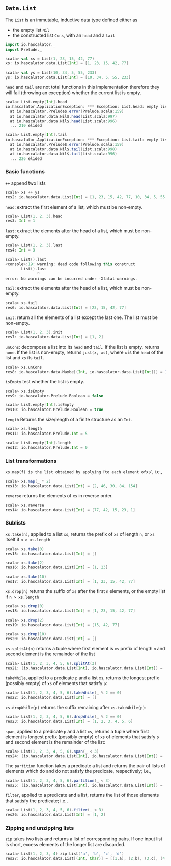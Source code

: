 ## `Data.List`

The `List` is an immutable, inductive data type defined either as 
  
  * the empty list `Nil`
  * the constructed list `Cons`, with an `head` and a `tail`
  
```scala
import io.hascalator._
import Prelude._
```

```scala
scala> val xs = List(1, 23, 15, 42, 77)
xs: io.hascalator.data.List[Int] = [1, 23, 15, 42, 77]

scala> val ys = List(10, 34, 5, 55, 233)
ys: io.hascalator.data.List[Int] = [10, 34, 5, 55, 233]
```
 
`head` and `tail` are not total functions in this implementation therefore they will fail (throwing an exception) whether the current list is empty.

```scala
scala> List.empty[Int].head
io.hascalator.ApplicationException: *** Exception: List.head: empty list
  at io.hascalator.Prelude$.error(Prelude.scala:159)
  at io.hascalator.data.Nil$.head(List.scala:997)
  at io.hascalator.data.Nil$.head(List.scala:996)
  ... 210 elided
```

```scala
scala> List.empty[Int].tail
io.hascalator.ApplicationException: *** Exception: List.tail: empty list
  at io.hascalator.Prelude$.error(Prelude.scala:159)
  at io.hascalator.data.Nil$.tail(List.scala:998)
  at io.hascalator.data.Nil$.tail(List.scala:996)
  ... 226 elided
```
### Basic functions

`++` append two lists

```scala
scala> xs ++ ys
res2: io.hascalator.data.List[Int] = [1, 23, 15, 42, 77, 10, 34, 5, 55, 233]
```

`head`: extract the first element of a list, which must be non-empty.
 
```scala
scala> List(1, 2, 3).head
res3: Int = 1
```

`last`: extract the elements after the head of a list, which must be non-empty.

```scala
scala> List(1, 2, 3).last
res4: Int = 3
```

```scala
scala> List().last
<console>:19: warning: dead code following this construct
       List().last
              ^
error: No warnings can be incurred under -Xfatal-warnings.
```

`tail`: extract the elements after the head of a list, which must be non-empty.

```scala
scala> xs.tail
res6: io.hascalator.data.List[Int] = [23, 15, 42, 77]
```

`init`: return all the elements of a list except the last one. The list must be non-empty.

```scala
scala> List(1, 2, 3).init
res7: io.hascalator.data.List[Int] = [1, 2]
```

`unCons`: decompose a list into its `head` and `tail`. If the list is empty, returns `none`. 
If the list is non-empty, returns `just(x, xs)`, where `x` is the `head` of the list and `xs` its `tail`.

```scala
scala> xs.unCons
res8: io.hascalator.data.Maybe[(Int, io.hascalator.data.List[Int])] = Just((1,[23, 15, 42, 77]))
```

`isEmpty` test whether the list is empty. 

```scala
scala> xs.isEmpty
res9: io.hascalator.Prelude.Boolean = false

scala> List.empty[Int].isEmpty
res10: io.hascalator.Prelude.Boolean = true
```
`length` Returns the size/length of a finite structure as an `Int`.

```scala
scala> xs.length
res11: io.hascalator.Prelude.Int = 5

scala> List.empty[Int].length
res12: io.hascalator.Prelude.Int = 0
```

### List transformations

`xs.map(f) is the list obtained by applying `f` to each element of `xs`, i.e.,

```scala
scala> xs.map(_ * 2)
res13: io.hascalator.data.List[Int] = [2, 46, 30, 84, 154]
```

`reverse` returns the elements of `xs` in reverse order. 

```scala
scala> xs.reverse
res14: io.hascalator.data.List[Int] = [77, 42, 15, 23, 1]
```

### Sublists

`xs.take(n)`, applied to a list `xs`, returns the prefix of `xs` of length `n`, or `xs` itself if `n > xs.length`

```scala
scala> xs.take(0)
res15: io.hascalator.data.List[Int] = []

scala> xs.take(2)
res16: io.hascalator.data.List[Int] = [1, 23]

scala> xs.take(10)
res17: io.hascalator.data.List[Int] = [1, 23, 15, 42, 77]
```

`xs.drop(n)` returns the suffix of `xs` after the first `n` elements, or the empty list if `n > xs.length`

```scala
scala> xs.drop(0)
res18: io.hascalator.data.List[Int] = [1, 23, 15, 42, 77]

scala> xs.drop(2)
res19: io.hascalator.data.List[Int] = [15, 42, 77]

scala> xs.drop(10)
res20: io.hascalator.data.List[Int] = []
```

`xs.splitAt(n)` returns a tuple where first element is `xs` prefix of length `n` and second element is the remainder of the list

```scala
scala> List(1, 2, 3, 4, 5, 6).splitAt(3)
res21: (io.hascalator.data.List[Int], io.hascalator.data.List[Int]) = ([1, 2, 3],[4, 5, 6])
```

`takeWhile`, applied to a predicate `p` and a list `xs`, returns the longest prefix (possibly empty) of `xs` of elements that satisfy `p`:

```scala
scala> List(1, 2, 3, 4, 5, 6).takeWhile(_ % 2 == 0)
res22: io.hascalator.data.List[Int] = []
```

`xs.dropWhile(p)` returns the suffix remaining after `xs.takeWhile(p)`:

```scala
scala> List(1, 2, 3, 4, 5, 6).dropWhile(_ % 2 == 0)
res23: io.hascalator.data.List[Int] = [1, 2, 3, 4, 5, 6]
```

`span`, applied to a predicate `p` and a list `xs`, returns a tuple where first element is longest prefix (possibly empty) 
of `xs` of elements that satisfy `p` and second element is the remainder of the list:

```scala
scala> List(1, 2, 3, 4, 5, 6).span(_ < 3)
res24: (io.hascalator.data.List[Int], io.hascalator.data.List[Int]) = ([1, 2],[3, 4, 5, 6])
```

The `partition` function takes a predicate a list and returns the pair of lists of elements which do and do not 
satisfy the predicate, respectively; i.e.,

```scala
scala> List(1, 2, 3, 4, 5, 6).partition(_ < 3)
res25: (io.hascalator.data.List[Int], io.hascalator.data.List[Int]) = ([1, 2],[3, 4, 5, 6])
```

`filter`, applied to a predicate and a list, returns the list of those elements that satisfy the predicate; i.e.,

```scala
scala> List(1, 2, 3, 4, 5, 6).filter(_ < 3)
res26: io.hascalator.data.List[Int] = [1, 2]
```

### Zipping and unzipping lists

`zip` takes two lists and returns a list of corresponding pairs. If one input list is short, excess elements of the 
longer list are discarded.

```scala
scala> List(1, 2, 3, 4) zip List('a', 'b', 'c', 'd')
res27: io.hascalator.data.List[(Int, Char)] = [(1,a), (2,b), (3,c), (4,d)]
```
